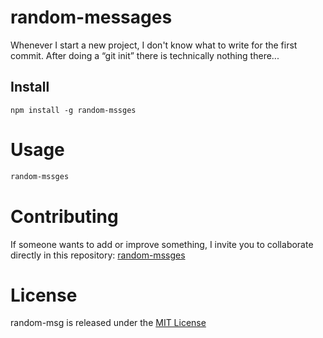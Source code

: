 
# random-messages

Whenever I start a new project, I don't know what to write for the first commit. After doing a “git init” there is technically nothing there...

## Install

```npm
npm install -g random-mssges
```

# Usage

```bash
random-mssges
```

# Contributing

If someone wants to add or improve something, I invite you to collaborate directly in this repository: [random-mssges](https://github.com/RiveroMadera/random-mssges)

# License

random-msg is released under the [MIT License](https://opensource.org/licenses/MIT)
